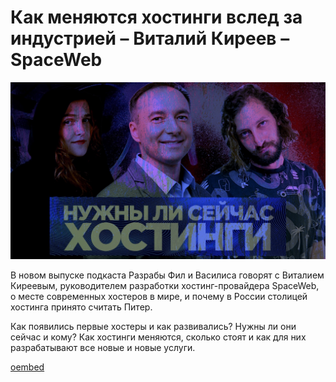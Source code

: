 # Как меняются хостинги вслед за индустрией – Виталий Киреев – SpaceWeb

![preview](./preview.jpg)

В новом выпуске подкаста Разрабы Фил и Василиса говорят с Виталием Киреевым, руководителем разработки хостинг-провайдера SpaceWeb, о месте современных хостеров в мире, и почему в России столицей хостинга принято считать Питер.

Как появились первые хостеры и как развивались? Нужны ли они сейчас и кому? Как хостинги меняются, сколько стоят и как для них разрабатывают все новые и новые услуги.

[oembed](https://youtu.be/tcLPu9lUnzE?si=xOz2iCMj7mzeshVj)